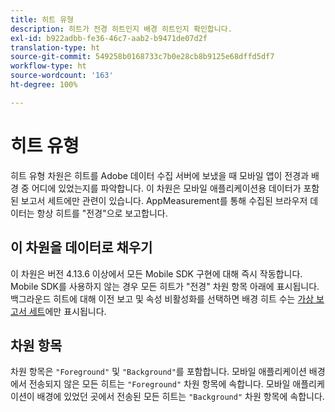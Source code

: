 ```yaml
---
title: 히트 유형
description: 히트가 전경 히트인지 배경 히트인지 확인합니다.
exl-id: b922adbb-fe36-46c7-aab2-b9471de07d2f
translation-type: ht
source-git-commit: 549258b0168733c7b0e28cb8b9125e68dffd5df7
workflow-type: ht
source-wordcount: '163'
ht-degree: 100%

---
```


# 히트 유형

히트 유형 차원은 히트를 Adobe 데이터 수집 서버에 보냈을 때 모바일 앱이 전경과 배경 중 어디에 있었는지를 파악합니다. 이 차원은 모바일 애플리케이션용 데이터가 포함된 보고서 세트에만 관련이 있습니다. AppMeasurement를 통해 수집된 브라우저 데이터는 항상 히트를 &quot;전경&quot;으로 보고합니다.

## 이 차원을 데이터로 채우기

이 차원은 버전 4.13.6 이상에서 모든 Mobile SDK 구현에 대해 즉시 작동합니다. Mobile SDK를 사용하지 않는 경우 모든 히트가 &quot;전경&quot; 차원 항목 아래에 표시됩니다. 백그라운드 히트에 대해 이전 보고 및 속성 비활성화를 선택하면 배경 히트 수는 [가상 보고서 세트](../vrs/vrs-mobile-visit-processing.md)에만 표시됩니다.

## 차원 항목

차원 항목은 `"Foreground"` 및 `"Background"`를 포함합니다. 모바일 애플리케이션 배경에서 전송되지 않은 모든 히트는 `"Foreground"` 차원 항목에 속합니다. 모바일 애플리케이션이 배경에 있었던 곳에서 전송된 모든 히트는 `"Background"` 차원 항목에 속합니다.
